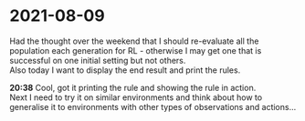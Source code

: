 # 2021-08-09
Had the thought over the weekend that I should re-evaluate all the population each generation for RL - otherwise I may get one that is successful on one initial setting but not others.  
Also today I want to display the end result and print the rules.  

**20:38** Cool, got it printing the rule and showing the rule in action.  
Next I need to try it on similar environments and  think about how to generalise it to environments with other types of observations and actions...

